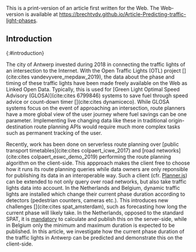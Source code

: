 <div class="printonly">This is a print-version of an article first written for the Web. The Web-version is available at <a href="https://brechtvdv.github.io/Article-Predicting-traffic-light-phases">https://brechtvdv.github.io/Article-Predicting-traffic-light-phases</a>.</div>

## Introduction
{:#introduction}

The city of Antwerp invested during 2018 in connecting the traffic lights of an intersection to the Internet. With the Open Traffic Lights (OTL) project [](cite:cites vandevyvere_mepdaw_2019), the data about the phase and timing of these traffic lights have been made freely available on the Web as Linked Open Data. Typically, this is used for [Green Light Optimal Speed Advisory (GLOSA)](cite:cites 6799846) systems to save fuel through speed advice or count-down timer [](cite:cites dynamiceco). While GLOSA systems focus on the event of approaching an intersection, route planners have a more global view of the user journey where fuel savings can be one parameter. 
Implementing live changing data like these in traditional origin-destination route planning APIs would require much more complex tasks such as permanent tracking of the user.

Recently, work has been done on serverless route planning over [public transport timetables](cite:cites colpaert_icwe_2017) and [road networks](cite:cites colpaert_eswc_demo_2019) performing the route planning algorithm on the client-side. This appproach makes the client free to choose how it runs its route planning queries while data owners are only reponsible for publishing its data in an interoperable way. Such a client (cfr. [Planner.js](https://planner.js.org/)) can be extended to not only query over road networks, but also take traffic lights data into account. In the Netherlands and Belgium, dynamic traffic lights are installed which change their current phase duration according to detectors (pedestrian counters, cameras etc.). This introduces new challenges [](cite:cites spat_amsterdam), such as forecasting how long the current phase will likely take. In the Netherlands, opposed to the standard SPAT, it is [mandatory](https://smartmobilitycommunity.eu/sites/default/files/images/171116%20SPAT%20Profile%20v2.0%20%5BsubWG%20Dutch%20Profile%5D.docx) to calculate and publish this on the server-side, while in Belgium only the minimum and maximum duration is expected to be published.
In this article, we investigate how the current phase duration of the traffic lights in Antwerp can be predicted and demonstrate this on the client-side.
